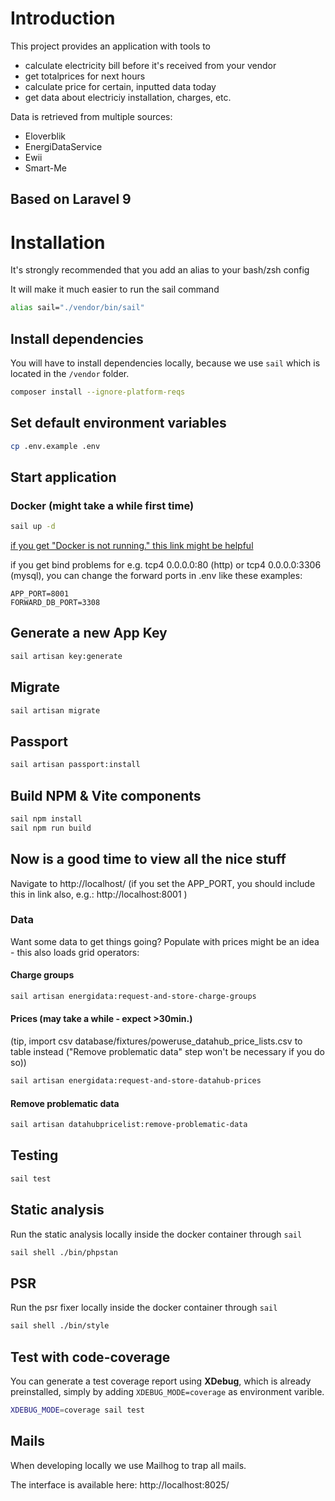 # Introduction
This project provides an application with tools to
- calculate electricity bill before it's received from your vendor
- get totalprices for next hours
- calculate price for certain, inputted data today
- get data about electriciy installation, charges, etc.

Data is retrieved from multiple sources:
- Eloverblik
- EnergiDataService
- Ewii
- Smart-Me

## Based on Laravel 9

# Installation
<p>It's strongly recommended that you add an alias to your bash/zsh config</p>
<p>It will make it much easier to run the sail command</p>

```bash
alias sail="./vendor/bin/sail"
```

## Install dependencies
You will have to install dependencies locally, because we use `sail` which is located in the `/vendor` folder.

```bash
composer install --ignore-platform-reqs
```

## Set default environment variables

```bash
cp .env.example .env
```

## Start application

### Docker (might take a while first time)
```bash
sail up -d
```
[if you get "Docker is not running." this link might be helpful](https://docs.docker.com/engine/install/linux-postinstall/)

if you get bind problems for e.g. tcp4 0.0.0.0:80 (http) or tcp4 0.0.0.0:3306 (mysql), you can change the forward ports in .env like these examples:
```.dotenv
APP_PORT=8001
FORWARD_DB_PORT=3308
```

## Generate a new App Key
```bash
sail artisan key:generate
```

## Migrate
```bash
sail artisan migrate
```

## Passport
```bash
sail artisan passport:install
```

## Build NPM & Vite components

```bash
sail npm install
sail npm run build 
```

## Now is a good time to view all the nice stuff
Navigate to http://localhost/ (if you set the APP_PORT, you should include this in link also, e.g.: http://localhost:8001 )

### Data
Want some data to get things going?
Populate with prices might be an idea - this also loads grid operators:
#### Charge groups
```bash
sail artisan energidata:request-and-store-charge-groups
```
#### Prices (may take a while - expect >30min.)
(tip, import csv database/fixtures/poweruse_datahub_price_lists.csv to table instead ("Remove problematic data" step won't be necessary if you do so))
```bash
sail artisan energidata:request-and-store-datahub-prices
```

#### Remove problematic data
```bash
sail artisan datahubpricelist:remove-problematic-data
```

## Testing

```bash
sail test
```

## Static analysis
Run the static analysis locally inside the docker container through `sail`

```bash
sail shell ./bin/phpstan
```

## PSR
Run the psr fixer locally inside the docker container through `sail`

```bash
sail shell ./bin/style
```

## Test with code-coverage
You can generate a test coverage report using **XDebug**, which is already preinstalled,
simply by adding `XDEBUG_MODE=coverage` as environment varible.

```bash
XDEBUG_MODE=coverage sail test
```

## Mails
When developing locally we use Mailhog to trap all mails.

The interface is available here:
http://localhost:8025/
